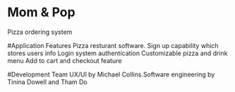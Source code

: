 # Mom & Pop
Pizza ordering system

#Application Features 
Pizza resturant software. 
Sign up capability which stores users info
Login system authentication 
Customizable pizza and drink menu
Add to cart and checkout feature 

#Development Team
UX/UI by Michael Collins.Software engineering by Tinina Dowell and Tham Do

